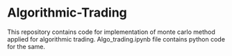# Algorithmic-Trading
This repository contains code for implementation of monte carlo method applied for algorithmic trading. Algo_trading.ipynb file contains python code for the same.
